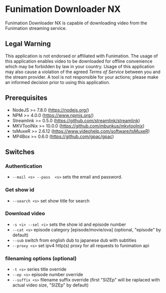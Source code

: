 # Funimation Downloader NX

Funimation Downloader NX is capable of downloading video from the Funimation streaming service.

## Legal Warning

This application is not endorsed or affiliated with Funimation. The usage of this application enables video to be downloaded for offline convenience which may be forbidden by law in your country. Usage of this application may also cause a violation of the agreed *Terms of Service* between you and the stream provider. A tool is not responsible for your actions; please make an informed decision prior to using this application.

## Prerequisites

* NodeJS >= 7.8.0 (https://nodejs.org/)
* NPM >= 4.0.0 (https://www.npmjs.org/)
* Streamlink >= 0.5.0 (https://github.com/streamlink/streamlink)
* MKVToolNix >= 10.0.0 (https://github.com/mbunkus/mkvtoolnix)
* tsMuxeR >= 2.6.12 (https://www.videohelp.com/software/tsMuxeR)
* MP4Box >= 0.6.0 (https://github.com/gpac/gpac)

## Switches

### Authentication

* `--mail <s> --pass  <s>` sets the email and password.

### Get show id

* `--search <s>` set show title for search

### Download video

* `-s <i> --sel <i>` sets the show id and episode number
* `--cat <s>` episode category [episode/movie/ova] (optional, "episode" by default)
* `--sub` switch from english dub to japanese dub with subtitles
* `--proxy <s>` set ipv4 http(s) proxy for all requests to funimation api

### filenaming options (optional)

* `-t <s>` series title override
* `--ep <s>` episode number override
* `--suffix <s>` filename suffix override (first "SIZEp" will be raplaced with actual video size, "SIZEp" by default)